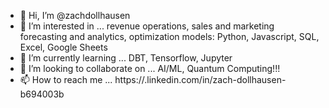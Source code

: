 - 👋 Hi, I’m @zachdollhausen
- 👀 I’m interested in ... revenue operations, sales and marketing forecasting and analytics, optimization models: Python, Javascript, SQL, Excel, Google Sheets 
- 🌱 I’m currently learning ... DBT, Tensorflow, Jupyter  
- 💞️ I’m looking to collaborate on ... AI/ML, Quantum Computing!!!
- 📫 How to reach me ... https://.linkedin.com/in/zach-dollhausen-b694003b

<!---
zachdollhausen/zachdollhausen is a ✨ special ✨ repository because its `README.md` (this file) appears on your GitHub profile.
You can click the Preview link to take a look at your changes.
--->
